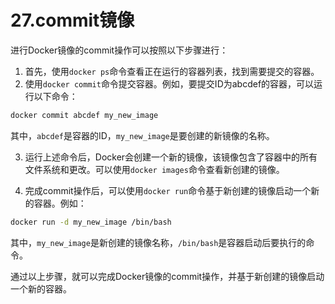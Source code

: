 # 27.commit镜像

进行Docker镜像的commit操作可以按照以下步骤进行：

1. 首先，使用`docker ps`命令查看正在运行的容器列表，找到需要提交的容器。
2. 使用`docker commit`命令提交容器。例如，要提交ID为abcdef的容器，可以运行以下命令：

```bash
docker commit abcdef my_new_image
```

其中，`abcdef`是容器的ID，`my_new_image`是要创建的新镜像的名称。

3. 运行上述命令后，Docker会创建一个新的镜像，该镜像包含了容器中的所有文件系统和更改。可以使用`docker images`命令查看新创建的镜像。

4. 完成commit操作后，可以使用`docker run`命令基于新创建的镜像启动一个新的容器。例如：

```bash
docker run -d my_new_image /bin/bash
```

其中，`my_new_image`是新创建的镜像名称，`/bin/bash`是容器启动后要执行的命令。

通过以上步骤，就可以完成Docker镜像的commit操作，并基于新创建的镜像启动一个新的容器。